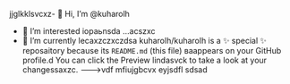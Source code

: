 jjglkklsvcxz- 👋 Hi, I’m @kuharolh
- 👀 I’m interested iораьnsda ...acszxc
- 🌱 I’m currently lecaxzczxczdsa
kuharolh/kuharolh is a ✨ special ✨ reposaitory because its `README.md` (this file) ваappears on your GitHub profile.d
You can click the Preview lindasvck to take a look at your changessaxzc.
--->vdf
mfiujgbcvx
eyjsdfl
sdsad

